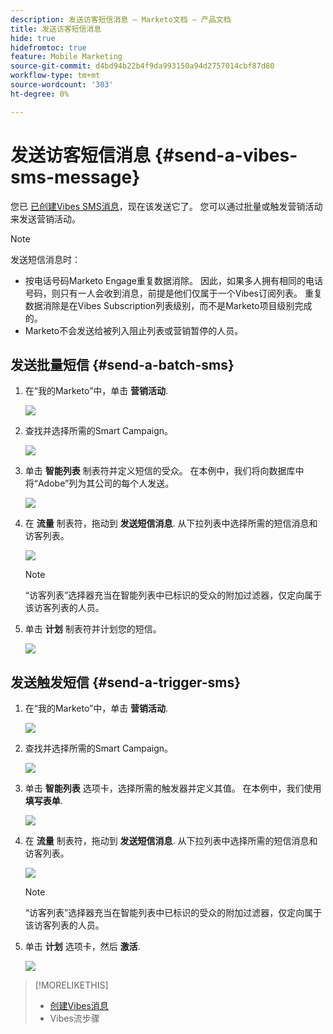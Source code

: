 ```yaml
---
description: 发送访客短信消息 — Marketo文档 — 产品文档
title: 发送访客短信消息
hide: true
hidefromtoc: true
feature: Mobile Marketing
source-git-commit: d4bd94b22b4f9da993150a94d2757014cbf87d80
workflow-type: tm+mt
source-wordcount: '303'
ht-degree: 0%

---
```


# 发送访客短信消息 {#send-a-vibes-sms-message}

您已 [已创建Vibes SMS消息](/help/marketo/product-docs/mobile-marketing/vibes-sms-messages/create-a-vibes-sms-message.md)，现在该发送它了。 您可以通过批量或触发营销活动来发送营销活动。

>[!NOTE]
>
>发送短信消息时：
>
>* 按电话号码Marketo Engage重复数据消除。 因此，如果多人拥有相同的电话号码，则只有一人会收到消息，前提是他们仅属于一个Vibes订阅列表。 重复数据消除是在Vibes Subscription列表级别，而不是Marketo项目级别完成的。
>* Marketo不会发送给被列入阻止列表或营销暂停的人员。

## 发送批量短信 {#send-a-batch-sms}

1. 在“我的Marketo”中，单击 **营销活动**.

   ![](assets/send-a-vibes-sms-message-1.png)

1. 查找并选择所需的Smart Campaign。

   ![](assets/send-a-vibes-sms-message-2.png)

1. 单击 **智能列表** 制表符并定义短信的受众。 在本例中，我们将向数据库中将“Adobe”列为其公司的每个人发送。

   ![](assets/send-a-vibes-sms-message-3.png)

1. 在 **流量** 制表符，拖动到 **发送短信消息**. 从下拉列表中选择所需的短信消息和访客列表。

   ![](assets/send-a-vibes-sms-message-4.png)

   >[!NOTE]
   >
   >“访客列表”选择器充当在智能列表中已标识的受众的附加过滤器，仅定向属于该访客列表的人员。

1. 单击 **计划** 制表符并计划您的短信。

   ![](assets/send-a-vibes-sms-message-5.png)

## 发送触发短信 {#send-a-trigger-sms}

1. 在“我的Marketo”中，单击 **营销活动**.

   ![](assets/send-a-vibes-sms-message-6.png)

1. 查找并选择所需的Smart Campaign。

   ![](assets/send-a-vibes-sms-message-7.png)

1. 单击 **智能列表** 选项卡，选择所需的触发器并定义其值。 在本例中，我们使用 **填写表单**.

   ![](assets/send-a-vibes-sms-message-8.png)

1. 在 **流量** 制表符，拖动到 **发送短信消息**. 从下拉列表中选择所需的短信消息和访客列表。

   ![](assets/send-a-vibes-sms-message-9.png)

   >[!NOTE]
   >
   >“访客列表”选择器充当在智能列表中已标识的受众的附加过滤器，仅定向属于该访客列表的人员。

1. 单击 **计划** 选项卡，然后 **激活**.

   ![](assets/send-a-vibes-sms-message-10.png)

>[!MORELIKETHIS]
>
>* [创建Vibes消息](/help/marketo/product-docs/mobile-marketing/vibes-sms-messages/create-a-vibes-sms-message.md)
>* Vibes流步骤

